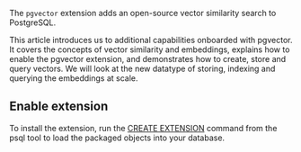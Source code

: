 The `pgvector` extension adds an open-source vector similarity search to PostgreSQL.

This article introduces us to additional capabilities onboarded with pgvector. It covers the concepts of vector similarity and embeddings, explains how to enable the pgvector extension, and demonstrates how to create, store and query vectors. We will look at the new datatype of storing, indexing and querying the embeddings at scale.

## Enable extension

To install the extension, run the [CREATE EXTENSION](https://www.postgresql.org/docs/current/static/sql-createextension.html) command from the psql tool to load the packaged objects into your database.